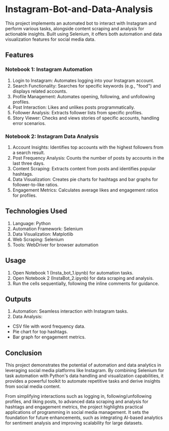 # Instagram-Bot-and-Data-Analysis
This project implements an automated bot to interact with Instagram and perform various tasks, alongside content scraping and analysis for actionable insights. Built using Selenium, it offers both automation and data visualization features for social media data.

## Features
### Notebook 1: Instagram Automation
1. Login to Instagram: Automates logging into your Instagram account.
2. Search Functionality: Searches for specific keywords (e.g., "food") and displays related accounts.
3. Profile Management: Automates opening, following, and unfollowing profiles.
4. Post Interaction: Likes and unlikes posts programmatically.
5. Follower Analysis: Extracts follower lists from specific profiles.
6. Story Viewer: Checks and views stories of specific accounts, handling error scenarios.

### Notebook 2: Instagram Data Analysis
1. Account Insights: Identifies top accounts with the highest followers from a search result.
2. Post Frequency Analysis: Counts the number of posts by accounts in the last three days.
3. Content Scraping: Extracts content from posts and identifies popular hashtags.
4. Data Visualization: Creates pie charts for hashtags and bar graphs for follower-to-like ratios.
5. Engagement Metrics: Calculates average likes and engagement ratios for profiles.

## Technologies Used
1. Language: Python
2. Automation Framework: Selenium
3. Data Visualization: Matplotlib
4. Web Scraping: Selenium
5. Tools: WebDriver for browser automation

## Usage
1. Open Notebook 1 (Insta_bot_1.ipynb) for automation tasks.
2. Open Notebook 2 (InstaBot_2.ipynb) for data scraping and analysis.
3. Run the cells sequentially, following the inline comments for guidance.

## Outputs
1. Automation: Seamless interaction with Instagram tasks.
2. Data Analysis:
  - CSV file with word frequency data.
  - Pie chart for top hashtags.
  - Bar graph for engagement metrics.

## Conclusion
This project demonstrates the potential of automation and data analytics in leveraging social media platforms like Instagram. By combining Selenium for task automation with Python's data handling and visualization capabilities, it provides a powerful toolkit to automate repetitive tasks and derive insights from social media content.

From simplifying interactions such as logging in, following/unfollowing profiles, and liking posts, to advanced data scraping and analysis for hashtags and engagement metrics, the project highlights practical applications of programming in social media management. It sets the foundation for future enhancements, such as integrating AI-based analytics for sentiment analysis and improving scalability for large datasets.
